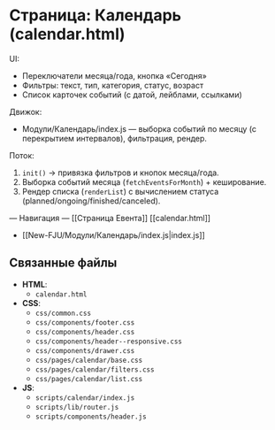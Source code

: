 # Страница: Календарь (calendar.html)

UI:
- Переключатели месяца/года, кнопка «Сегодня»
- Фильтры: текст, тип, категория, статус, возраст
- Список карточек событий (с датой, лейблами, ссылками)

Движок:
- Модули/Календарь/index.js — выборка событий по месяцу (с перекрытием интервалов), фильтрация, рендер.

Поток:
1. `init()` → привязка фильтров и кнопок месяца/года.
2. Выборка событий месяца (`fetchEventsForMonth`) + кеширование.
3. Рендер списка (`renderList`) с вычислением статуса (planned/ongoing/finished/canceled).

— Навигация —
[[Страница Евента]]
[[calendar.html]]
- [[New-FJU/Модули/Календарь/index.js|index.js]]

## Связанные файлы
- **HTML**:
  - `calendar.html`
- **CSS**:
  - `css/common.css`
  - `css/components/footer.css`
  - `css/components/header.css`
  - `css/components/header--responsive.css`
  - `css/components/drawer.css`
  - `css/pages/calendar/base.css`
  - `css/pages/calendar/filters.css`
  - `css/pages/calendar/list.css`
- **JS**:
  - `scripts/calendar/index.js`
  - `scripts/lib/router.js`
  - `scripts/components/header.js` 